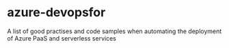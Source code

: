 # azure-devopsfor
A list of good practises and code samples when automating the deployment of Azure PaaS and serverless services
